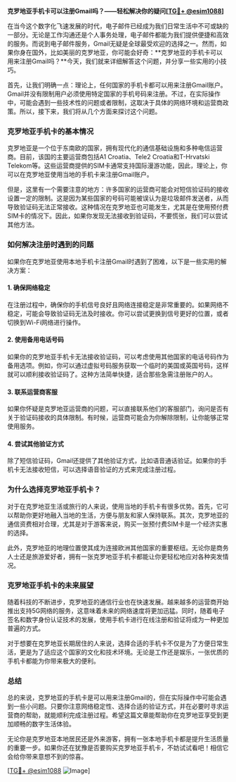 **克罗地亚手机卡可以注册Gmail吗？——轻松解决你的疑问[[TG💪+ @esim1088](https://t.me/s/esim1088)]**

在当今这个数字化飞速发展的时代，电子邮件已经成为我们日常生活中不可或缺的一部分。无论是工作沟通还是个人事务处理，电子邮件都能为我们提供便捷和高效的服务。而说到电子邮件服务，Gmail无疑是全球最受欢迎的选择之一。然而，如果你身在国外，比如美丽的克罗地亚，你可能会好奇：**克罗地亚的手机卡可以用来注册Gmail吗？**今天，我们就来详细解答这个问题，并分享一些实用的小技巧。

首先，让我们明确一点：理论上，任何国家的手机卡都可以用来注册Gmail账户。Gmail并没有限制用户必须使用特定国家的手机号码来注册。不过，在实际操作中，可能会遇到一些技术性的问题或者限制，这取决于具体的网络环境和运营商政策。所以，接下来，我们将从几个方面来探讨这个问题。

### **克罗地亚手机卡的基本情况**

克罗地亚是一个位于东南欧的国家，拥有现代化的通信基础设施和多种电信运营商。目前，该国的主要运营商包括A1 Croatia、Tele2 Croatia和T-Hrvatski Telekom等。这些运营商提供的SIM卡通常支持国际漫游功能，因此，理论上，你可以在克罗地亚使用当地的手机卡来注册Gmail账户。

但是，这里有一个需要注意的地方：许多国家的运营商可能会对短信验证码的接收设置一定的限制。这是因为某些国家的号码可能被误认为是垃圾邮件发送者，从而导致验证码无法正常接收。这种情况在克罗地亚也可能发生，尤其是在使用预付费SIM卡的情况下。因此，如果你发现无法接收到验证码，不要慌张，我们可以尝试其他方法。

### **如何解决注册时遇到的问题**

如果你在克罗地亚使用本地手机卡注册Gmail时遇到了困难，以下是一些实用的解决方案：

#### **1. 确保网络稳定**
在注册过程中，确保你的手机信号良好且网络连接稳定是非常重要的。如果网络不稳定，可能会导致验证码无法及时接收。你可以尝试更换到信号更好的位置，或者切换到Wi-Fi网络进行操作。

#### **2. 使用备用电话号码**
如果你的克罗地亚手机卡无法接收验证码，可以考虑使用其他国家的电话号码作为备用选项。例如，你可以通过虚拟号码服务获取一个临时的美国或英国号码，这样就可以顺利接收验证码了。这种方法简单快捷，适合那些急需注册账户的人。

#### **3. 联系运营商客服**
如果你怀疑是克罗地亚运营商的问题，可以直接联系他们的客服部门，询问是否有关于验证码接收的具体限制。有时候，运营商可能会为你解除限制，让你能够正常使用服务。

#### **4. 尝试其他验证方式**
除了短信验证码，Gmail还提供了其他验证方式，比如语音通话验证。如果你的手机卡无法接收短信，可以选择语音验证的方式来完成注册过程。

### **为什么选择克罗地亚手机卡？**

对于在克罗地亚生活或旅行的人来说，使用当地的手机卡有很多优势。首先，它可以帮助你更好地融入当地的生活，方便与朋友和家人保持联系。其次，克罗地亚的通信资费相对合理，尤其是对于游客来说，购买一张预付费SIM卡是一个经济实惠的选择。

此外，克罗地亚的地理位置使其成为连接欧洲其他国家的重要枢纽。无论你是商务人士还是旅游爱好者，拥有一张克罗地亚手机卡都能让你更轻松地应对各种突发情况。

### **克罗地亚手机卡的未来展望**

随着科技的不断进步，克罗地亚的通信行业也在快速发展。越来越多的运营商开始推出支持5G网络的服务，这意味着未来的网络速度将更加迅猛。同时，随着电子签名和数字身份认证技术的发展，使用手机卡进行在线注册和验证将成为一种更加普遍的方式。

对于想要在克罗地亚长期居住的人来说，选择合适的手机卡不仅是为了方便日常生活，更是为了适应这个国家的文化和技术环境。无论是工作还是娱乐，一张优质的手机卡都能为你带来极大的便利。

### **总结**

总的来说，克罗地亚的手机卡是可以用来注册Gmail的，但在实际操作中可能会遇到一些小问题。只要你注意网络稳定性、选择合适的验证方式，并在必要时寻求运营商的帮助，就能顺利完成注册过程。希望这篇文章能帮助你在克罗地亚享受到更加顺畅的数字生活体验。

无论你是克罗地亚本地居民还是外来游客，拥有一张本地手机卡都是提升生活质量的重要一步。如果你还在犹豫是否要购买克罗地亚手机卡，不妨试试看吧！相信它会给你带来意想不到的惊喜。

[[TG💪+ @esim1088](https://t.me/s/esim1088) ![Image](https://i.postimg.cc/4NQfJmqS/Snipaste-2025-05-13-00-14-12.png)]